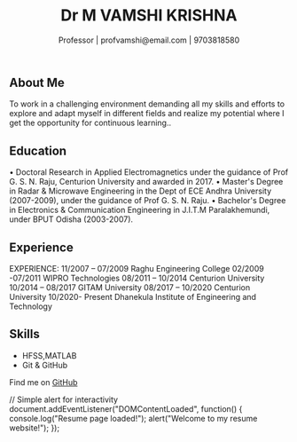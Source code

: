 <!DOCTYPE html>
<html lang="en">
<head>
    <meta charset="UTF-8">
    <meta name="viewport" content="width=device-width, initial-scale=1.0">
    <title>My Resume</title>
    <link rel="stylesheet" href="style.css">
</head>
<body>
    <header>
        <h1>Dr M VAMSHI KRISHNA</h1>
        <p>Professor | profvamshi@email.com | 9703818580</p>
    </header>
    <section id="about">
        <h2>About Me</h2>
        <p>To work in a challenging environment demanding all my skills and efforts to explore and adapt myself in different fields and realize my potential where I get the opportunity for continuous learning..</p>
    </section>
    <section id="education">
        <h2>Education</h2>
        <p>
•	Doctoral Research in Applied Electromagnetics under the guidance of Prof G. S. N. Raju, Centurion University and awarded in 2017.
•	Master's Degree in Radar & Microwave Engineering in the Dept of ECE Andhra University (2007-2009), under the guidance of Prof G. S. N. Raju.
•	Bachelor's Degree in Electronics & Communication Engineering in J.I.T.M Paralakhemundi, under BPUT Odisha (2003-2007).
</p>
    </section>
    <section id="experience">
        <h2>Experience</h2>
        <p>EXPERIENCE:
11/2007 – 07/2009	Raghu Engineering College 02/2009 -07/2011	WIPRO Technologies 08/2011 – 10/2014	Centurion University 10/2014 – 08/2017	GITAM University 08/2017 – 10/2020	Centurion University
10/2020- Present	Dhanekula Institute of Engineering and Technology
</p>
    </section>
    <section id="skills">
        <h2>Skills</h2>
        <ul>
            <li>HFSS,MATLAB</li>
            <li>Git & GitHub</li>
        </ul>
    </section>
    <footer>
        <p>Find me on <a href="https://github.com/username">GitHub</a></p>
    </footer>
    <script src="script.js"></script>
</body>
</html>
// Simple alert for interactivity
document.addEventListener("DOMContentLoaded", function() {
    console.log("Resume page loaded!");
    alert("Welcome to my resume website!");
});
